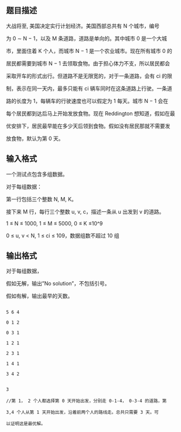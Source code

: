 ## 题目描述

<div>
 大战将至, 美国决定实行计划经济。美国西部总共有 N 个城市，编号
</div>
<div>
 为 0 ∼ N − 1，以及 M 条道路，道路是单向的。其中城市 0 是一个大城
</div>
<div>
 市，里面住着 K 个人，而城市 N − 1 是一个农业城市。现在所有城市 0 的
</div>
<div>
 居民都需要到城市 N − 1 去领取食物。由于担心体力不支，所以居民都会
</div>
<div>
 采取开车的形式出行。但道路不是无限宽的，对于一条道路，会有 ci 的限
</div>
<div>
 制，表示在同一天内，最多只能有 ci 辆车同时在这条道路上行驶。一条道
</div>
<div>
 路的长度为 1，每辆车的行驶速度也可以假定为 1 每天。城市 N − 1 会在
</div>
<div>
 每个居民都到达后马上开始发放食物。现在 Reddington 想知道，假如在最
</div>
<div>
 优安排下，居民最早能在多少天后领到食物。假如没有居民那就不需要发
</div>
<div>
 放食物，默认为第 0 天。
</div>
<div></div>
<p></p>

## 输入格式

<div>
 一个测试点包含多组数据。
</div>
<div>
 对于每组数据：
</div>
<div>
 第一行包括三个整数 N, M, K。
</div>
<div>
 接下来 M 行，每行三个整数 u, v, c，描述一条从 u 出发到 v 的道路。
</div>
<div>
 1 ≤ N ≤ 1000, 1 ≤ M ≤ 5000, 0 ≤ K ≤10^9
</div>
<div>
 0 ≤ u, v < N, 1 ≤ ci ≤ 109，数据组数不超过 10 组
</div>
<div></div>
<p></p>

## 输出格式

<div>
 对于每组数据，
</div>
<div>
 假如无解，输出”No solution”，不包括引号。
</div>
<div>
 假如有解，输出最早的天数。
</div>
<div></div>

```input1
5 6 4
0 1 2
0 3 1
1 2 1
2 3 1
1 4 1
3 4 2
```
```output1
3
//第 1， 2 个人都选择第 0 天开始出发，分别走 0-1-4， 0-3-4 的道路，第
3,4 个人从第 1 天开始出发，沿着前两个人的路线走。总共只需要 3 天。可
以证明这是最优解。
```
